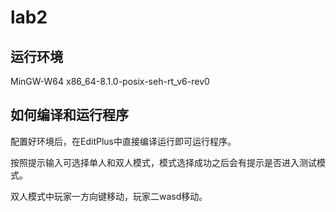 # lab2
## 运行环境
MinGW-W64 x86_64-8.1.0-posix-seh-rt_v6-rev0
## 如何编译和运行程序
配置好环境后，在EditPlus中直接编译运行即可运行程序。

按照提示输入可选择单人和双人模式，模式选择成功之后会有提示是否进入测试模式。

双人模式中玩家一方向键移动，玩家二wasd移动。